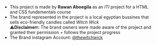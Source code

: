 - This project is made by **Rawan Aboegila** as an _ITI_ project for a HTML and CSS fundementals course
- The brand represented in the project is a local egyptian bussines that sells eco-friendly candles called *Witch Wick*\
:warning:**Disclaimerr:** The brand owners were made aware of the project and granted their permission + follows the project progress
- The Brand instagram Account: [@thewitchwick](https://www.instagram.com/thewitchwick/ "Witch Wick Instagram")
